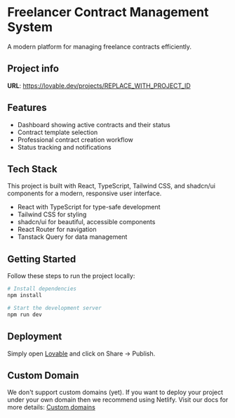 # Freelancer Contract Management System

A modern platform for managing freelance contracts efficiently.

## Project info

**URL**: https://lovable.dev/projects/REPLACE_WITH_PROJECT_ID

## Features

- Dashboard showing active contracts and their status
- Contract template selection
- Professional contract creation workflow
- Status tracking and notifications

## Tech Stack

This project is built with React, TypeScript, Tailwind CSS, and shadcn/ui components for a modern, responsive user interface.

- React with TypeScript for type-safe development
- Tailwind CSS for styling
- shadcn/ui for beautiful, accessible components
- React Router for navigation
- Tanstack Query for data management

## Getting Started

Follow these steps to run the project locally:

```sh
# Install dependencies
npm install

# Start the development server
npm run dev
```

## Deployment

Simply open [Lovable](https://lovable.dev/projects/REPLACE_WITH_PROJECT_ID) and click on Share -> Publish.

## Custom Domain

We don't support custom domains (yet). If you want to deploy your project under your own domain then we recommend using Netlify. Visit our docs for more details: [Custom domains](https://docs.lovable.dev/tips-tricks/custom-domain/)